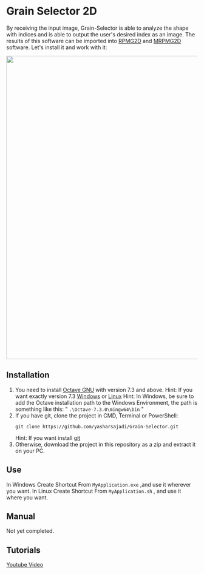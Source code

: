 # Grain Selector 2D
By receiving the input image, Grain-Selector is able to analyze the shape with indices and is able to output the user's desired index as an image. The results of this software can be imported into [RPMG2D](https://github.com/yasharsajadi/RPMG2D) and [MRPMG2D](https://github.com/yasharsajadi/MRPMG2D) software.
Let's install it and work with it:

<p align="center">
  <img src="https://github.com/yasharsajadi/Grain-Selector/blob/master/A%20Sample.png" width="800">
</p>


## Installation
1. You need to install [Octave GNU](https://octave.org/download) with version 7.3 and above.
	Hint: If you want exactly version 7.3 [Windows](https://ftp.gnu.org/gnu/octave/windows/) or [Linux](https://ftp.gnu.org/gnu/octave/)
	Hint: In Windows, be sure to add the Octave installation path to the Windows Environment, the path is something like this:
		" `.\Octave-7.3.0\mingw64\bin` "
2. If you have git, clone the project in CMD, Terminal or PowerShell:
	```
	git clone https://github.com/yasharsajadi/Grain-Selector.git
	```
	Hint: If you want install [git](https://git-scm.com/downloads)
3. Otherwise, download the project in this repository as a zip and extract it on your PC.

## Use
In Windows
Create Shortcut From `MyApplication.exe` ,and use it wherever you want.
In Linux
Create Shortcut From `MyApplication.sh` , and use it where you want.

## Manual
Not yet completed.

## Tutorials
[Youtube Video](https://www.youtube.com/watch?v=ijVbrcyl3nM)
